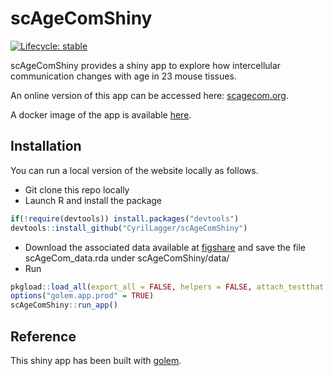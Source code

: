 
<!-- README.md is generated from README.Rmd. Please edit that file -->

# scAgeComShiny

<!-- badges: start -->

[![Lifecycle:
stable](https://img.shields.io/badge/lifecycle-stable-brightgreen.svg)](https://lifecycle.r-lib.org/articles/stages.html#stable)
<!-- badges: end -->

scAgeComShiny provides a shiny app to explore how intercellular
communication changes with age in 23 mouse tissues.

An online version of this app can be accessed here:
[scagecom.org](https://scagecom.org/).

A docker image of the app is available
[here](https://hub.docker.com/r/ursueugen/scagecom).

## Installation

You can run a local version of the website locally as follows.

- Git clone this repo locally
- Launch R and install the package

``` r
if(!require(devtools)) install.packages("devtools")
devtools::install_github("CyrilLagger/scAgeComShiny")
```

- Download the associated data available at
  [figshare](http://doi.org/10.6084/m9.figshare.17075375) and save the
  file scAgeCom_data.rda under scAgeComShiny/data/
- Run

``` r
pkgload::load_all(export_all = FALSE, helpers = FALSE, attach_testthat = FALSE)
options("golem.app.prod" = TRUE)
scAgeComShiny::run_app()
```

## Reference

This shiny app has been built with [golem](https://golemverse.org/).
